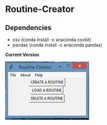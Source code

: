 # Routine-Creator

## Dependencies

 <ul>
  <li> csv (conda install -c anaconda csvkit) </li>
  <li> pandas (conda install -c anaconda pandas) </li>
</ul>

**Current Version**

<p><img src ="Routine Creator.png" title = "Routine Creator Version"/> </p>
